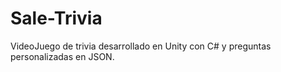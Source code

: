 # Sale-Trivia
VideoJuego de trivia desarrollado en Unity con C# y preguntas personalizadas en JSON.
